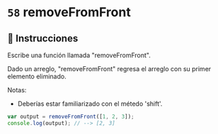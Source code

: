 # `58` removeFromFront

## 📝 Instrucciones

Escribe una función llamada "removeFromFront".

Dado un arreglo, "removeFromFront" regresa el arreglo con su primer elemento eliminado.

Notas:
* Deberías estar familiarizado con el métedo 'shift'.

```Javascript
var output = removeFromFront([1, 2, 3]);
console.log(output); // --> [2, 3]
```